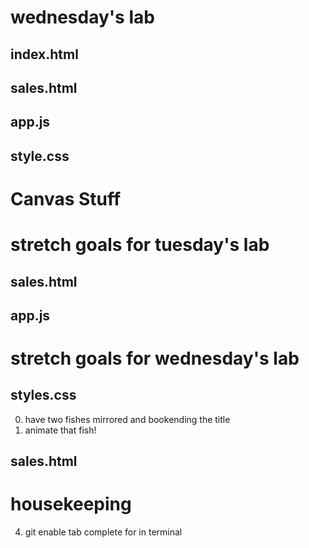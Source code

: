 # wednesday's lab

## index.html

## sales.html

## app.js

## style.css

# Canvas Stuff

# stretch goals for tuesday's lab

## sales.html

## app.js

# stretch goals for wednesday's lab

## styles.css
0. have two fishes mirrored and bookending the title
1. animate that fish!

## sales.html

# housekeeping
4. git enable tab complete for in terminal



